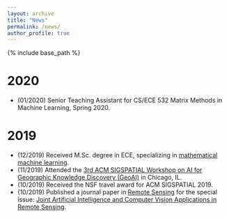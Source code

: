 ```yaml
---
layout: archive
title: "News"
permalink: /news/
author_profile: true
---
```


{% include base_path %}

# 2020
* (01/2020) Senior Teaching Assistant for CS/ECE 532 Matrix Methods in Machine Learning, Spring 2020.

# 2019
* (12/2019) Received M.Sc. degree in ECE, specializing in [mathematical machine learning](https://www.engr.wisc.edu/department/electrical-computer-engineering/research-in-electric-computer-engineering/machine-learning/).
* (11/2019) Attended the [3rd ACM SIGSPATIAL Workshop on AI for Geographic Knowledge Discovery (GeoAI)](https://geoai.ornl.gov/) in Chicago, IL.
* (10/2019) Received the NSF travel award for ACM SIGSPATIAL 2019.
* (10/2019) Published a journal paper in [Remote Sensing](https://doi.org/10.3390/rs11212492) for the special issue: [Joint Artificial Intelligence and Computer Vision Applications in Remote Sensing](https://www.mdpi.com/journal/remotesensing/special_issues/Artificial_Intelligence).
  